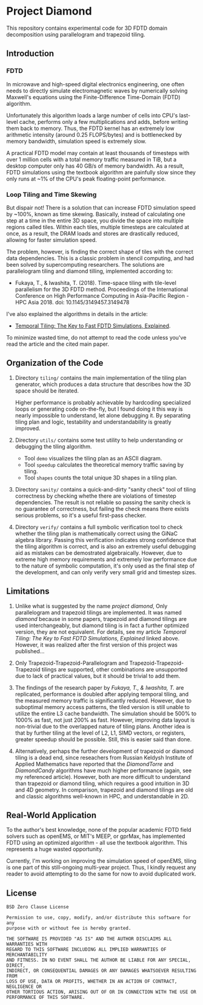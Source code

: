 Project Diamond
====================

This repository contains experimental code for 3D FDTD domain decomposition
using parallelogram and trapezoid tiling.

## Introduction

### FDTD

In microwave and high-speed digital electronics engineering, one often
needs to directly simulate electromagnetic waves by numerically solving
Maxwell's equations using the Finite-Difference Time-Domain (FDTD)
algorithm.

Unfortunately this algorithm loads a large number of cells into CPU's
last-level cache, performs only a few multiplications and adds, before
writing them back to memory. Thus, the FDTD kernel has an extremely low
arithmetic intensity (around 0.25 FLOPS/bytes) and is bottlenecked by
memory bandwidth, simulation speed is extremely slow.

A practical FDTD model may contain at least thousands of timesteps with
over 1 million cells with a total memory traffic measured in TiB, but a
desktop computer only has 40 GB/s of memory bandwidth. As a result,
FDTD simulations using the textbook algorithm are painfully slow since
they only runs at ~1% of the CPU's peak floating-point performance.

### Loop Tiling and Time Skewing

But dispair not! There is a solution that can increase FDTD simulation
speed by ~100%, known as time skewing. Basically, instead of calculating
one step at a time in the entire 3D space, you divide the space into
multiple regions called tiles. Within each tiles, multiple timesteps are
calculated at once, as a result, the DRAM loads and stores are drastically
reduced, allowing for faster simulation speed.

The problem, however, is finding the correct shape of tiles with the
correct data dependencies. This is a classic problem in stencil computing,
and had been solved by supercomputing researchers. The solutions are
parallelogram tiling and diamond tilling, implemented according to:

* Fukaya, T., & Iwashita, T. (2018). Time-space tiling with tile-level parallelism for the 3D FDTD method. Proceedings of the International Conference on High Performance Computing in Asia-Pacific Region - HPC Asia 2018. doi: 10.1145/3149457.3149478

I've also explained the algorithms in details in the article:

* [Temporal Tiling: The Key to Fast FDTD Simulations, Explained](https://github.com/thliebig/openEMS-Project/discussions/154#discussioncomment-8183199).

To minimize wasted time, do not attempt to read the code unless you've read the
article and the cited main paper.

## Organization of the Code

1. Directory `tiling/` contains the main implementation of the tiling plan
generator, which produces a data structure that describes how the 3D space
should be iterated.

   Higher performance is probably achievable by hardcoding specialized loops
or generating code on-the-fly, but I found doing it this way is nearly
impossible to understand, let alone debugging it. By separating tiling plan
and logic, testability and understandability is greatly improved.

2. Directory `utils/` contains some test utility to help understanding
or debugging the tiling algorithm.

    * Tool `demo` visualizes the tiling plan as an ASCII diagram.
    * Tool `speedup` calculates the theoretical memory traffic saving by
    tiling.
    * Tool `shapes` counts the total unique 3D shapes in a tiling plan.

3. Directory `sanity/` contains a quick-and-dirty "sanity check" tool of
tiling correctness by checking whethe there are violations of timestep
dependencies. The result is not reliable so passing the sanity check is
no guarantee of correctness, but failing the check means there exists
serious problems, so it's a useful first-pass checker.

4. Directory `verify/` contains a full symbolic verification tool to check
whether the tiling plan is mathematically correct using the GiNaC algebra
library. Passing this verification indicates strong confidence that the
tiling algorithm is correct, and is also an extremely useful debugging aid as
mistakes can be demostrated algebraically. However, due to extreme high memory
requirements and extremely low performance due to the nature of symbolic
computation, it's only used as the final step of the development, and can only
verify very small grid and timestep sizes.

## Limitations

1. Unlike what is suggested by the name *project diamond*, Only parallelogram
and trapezoid tilings are implemented. It was named *diamond* because in
some papers, trapezoid and diamond tilings are used interchangeably, but
diamond tiling is in fact a further optimized version, they are not equivalent.
For details, see my article *Temporal Tiling: The Key to Fast FDTD Simulations,
Explained* linked above. However, it was realized after the first version
of this project was published...

2. Only Trapezoid-Trapezoid-Parallelogram and Trapezoid-Trapezoid-Trapezoid
tilings are supported, other combinations are unsupported due to lack of
practical values, but it should be trivial to add them.

3. The findings of the research paper by *Fukaya, T., & Iwashita, T.* are
replicated, performance is doubled after applying temporal tiling, and
the measured memory traffic is significantly reduced. However, due to suboptimal
memory access patterns, the tiled version is still unable to utilize the
entire L3 cache bandwidth. The simulation should be 500% to 1000% as fast, not
just 200% as fast. However, improving data layout is non-trivial due to the
overlapped nature of tiling plans. Another idea is that by further tiling at
the level of L2, L1, SIMD vectors, or registers, greater speedup should be
possible. Still, this is easier said than done.

4. Alternatively, perhaps the further development of trapezoid or diamond tiling
is a dead end, since reseachers from Russian Keldysh Institute of Applied
Mathematics have reported that the *DiamondTorre* and *DiamondCandy* algorithms
have much higher performance (again, see my referenced article). However,
both are more difficult to understand than trapezoid or diamond tiling, which
requires a good intuition in 3D and 4D geometry. In comparison, trapezoid and
diamond tilings are old and classic algorithms well-known in HPC, and
understandable in 2D.

## Real-World Application

To the author's best knowledge, none of the popular academic FDTD field
solvers such as openEMS, or MIT's MEEP, or gprMax, has implemented FDTD
using an optimized algorithm - all use the textbook algorithm. This
represents a huge wasted opportunity.

Currently, I'm working on improving the simulation speed of openEMS,
tiling is one part of this still-ongoing multi-year project. Thus, 
I kindly request any reader to avoid attempting to do the same for now
to avoid duplicated work.

License
------------

    BSD Zero Clause License

    Permission to use, copy, modify, and/or distribute this software for any
    purpose with or without fee is hereby granted.

    THE SOFTWARE IS PROVIDED "AS IS" AND THE AUTHOR DISCLAIMS ALL WARRANTIES WITH
    REGARD TO THIS SOFTWARE INCLUDING ALL IMPLIED WARRANTIES OF MERCHANTABILITY
    AND FITNESS. IN NO EVENT SHALL THE AUTHOR BE LIABLE FOR ANY SPECIAL, DIRECT,
    INDIRECT, OR CONSEQUENTIAL DAMAGES OR ANY DAMAGES WHATSOEVER RESULTING FROM
    LOSS OF USE, DATA OR PROFITS, WHETHER IN AN ACTION OF CONTRACT, NEGLIGENCE OR
    OTHER TORTIOUS ACTION, ARISING OUT OF OR IN CONNECTION WITH THE USE OR
    PERFORMANCE OF THIS SOFTWARE.

